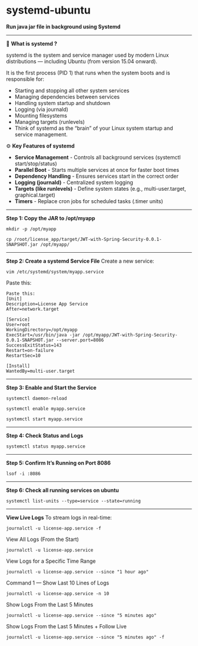 # systemd-ubuntu

**Run java jar file in background using Systemd**

<hr>

🧩 **What is systemd ?**

systemd is the system and service manager used by modern Linux distributions — including Ubuntu (from version 15.04 onward).

It is the first process (PID 1) that runs when the system boots and is responsible for:

 - Starting and stopping all other system services
 - Managing dependencies between services
 - Handling system startup and shutdown
 - Logging (via journald)
 - Mounting filesystems
 - Managing targets (runlevels)
 - Think of systemd as the “brain” of your Linux system startup and service management.

⚙️ **Key Features of systemd**

 -  **Service Management** - Controls all background services (systemctl start/stop/status)  <br>
 - **Parallel Boot** - Starts multiple services at once for faster boot times  <br>
 - **Dependency Handling** - Ensures services start in the correct order  <br>
 - **Logging (journald)** - Centralized system logging  <br>
 - **Targets (like runlevels)** - Define system states (e.g., multi-user.target, graphical.target)  <br>
 - **Timers** - Replace cron jobs for scheduled tasks (.timer units)  <br>

<hr>

**Step 1: Copy the JAR to /opt/myapp**

```ssh
mkdir -p /opt/myapp
```

```ssh
cp /root/license_app/target/JWT-with-Spring-Security-0.0.1-SNAPSHOT.jar /opt/myapp/
```

<hr>

**Step 2: Create a systemd Service File**
Create a new service:

```ssh
vim /etc/systemd/system/myapp.service
```

Paste this:

```ssh
Paste this:
[Unit]
Description=License App Service
After=network.target

[Service]
User=root
WorkingDirectory=/opt/myapp
ExecStart=/usr/bin/java -jar /opt/myapp/JWT-with-Spring-Security-0.0.1-SNAPSHOT.jar --server.port=8086
SuccessExitStatus=143
Restart=on-failure
RestartSec=10

[Install]
WantedBy=multi-user.target
```

<hr>

**Step 3: Enable and Start the Service**

```ssh
systemctl daemon-reload
```

```ssh
systemctl enable myapp.service
```

```ssh
systemctl start myapp.service
```

<hr>

**Step 4: Check Status and Logs**

```ssh
systemctl status myapp.service
```

<hr>

**Step 5: Confirm It’s Running on Port 8086**

```ssh
lsof -i :8086
```

<hr>

**Step 6: Check all running services on ubuntu**

```ssh
systemctl list-units --type=service --state=running
```

<hr>

**View Live Logs**
To stream logs in real-time:

```ssh
journalctl -u license-app.service -f
```

View All Logs (From the Start)

```ssh
journalctl -u license-app.service
```

View Logs for a Specific Time Range

```ssh
journalctl -u license-app.service --since "1 hour ago"
```

Command 1 — Show Last 10 Lines of Logs

```ssh
journalctl -u license-app.service -n 10
```

Show Logs From the Last 5 Minutes

```ssh
journalctl -u license-app.service --since "5 minutes ago"
```

Show Logs From the Last 5 Minutes + Follow Live

```ssh
journalctl -u license-app.service --since "5 minutes ago" -f
```
